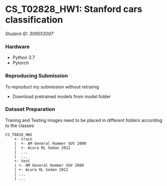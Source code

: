 # CS_T02828_HW1: Stanford cars classification
*Student ID: 309553007*

### Hardware
* Python 3.7
* Pytorch

### Reproducing Submission
To reproduct my submission without retrainig
* Download pretrained models from model folder

### Dataset Preparation
Traning and Testing images need to be placed in different folders according to the classes
```
CS_T0828_HW1
    +- train
    |  +- AM General Hummer SUV 2000
    |  +- Acura RL Sedan 2012
    |  ...
    |  ...
    +- test
    | +- AM General Hummer SUV 2000
    | +- Acura RL Sedan 2012
    | ...
    | ...
```
